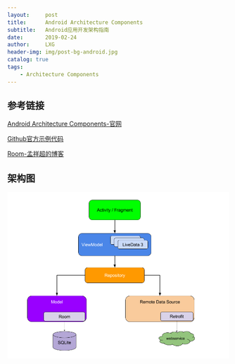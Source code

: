 ```yaml
---
layout:     post
title:      Android Architecture Components
subtitle:   Android应用开发架构指南
date:       2019-02-24
author:     LXG
header-img: img/post-bg-android.jpg
catalog: true
tags:
    - Architecture Components
---
```


## 参考链接

[Android Architecture Components-官网](https://developer.android.com/topic/libraries/architecture)

[Github官方示例代码](https://github.com/googlesamples/android-architecture-components)

[Room-孟祥超的博客](http://blog.skymxc.com/2018/04/15/Room/)

## 架构图

![final-architecture](/images/final-architecture.png)


